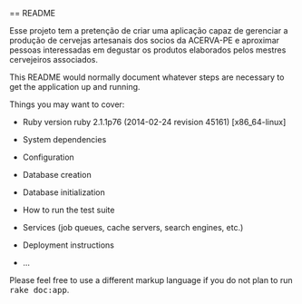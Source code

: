 == README

Esse projeto tem a pretenção de criar uma aplicação capaz de gerenciar a produção de cervejas artesanais dos socios da ACERVA-PE e aproximar pessoas interessadas em degustar os produtos elaborados pelos mestres cervejeiros associados.

This README would normally document whatever steps are necessary to get the
application up and running.

Things you may want to cover:

* Ruby version
ruby 2.1.1p76 (2014-02-24 revision 45161) [x86_64-linux]

* System dependencies

* Configuration

* Database creation

* Database initialization

* How to run the test suite

* Services (job queues, cache servers, search engines, etc.)

* Deployment instructions

* ...


Please feel free to use a different markup language if you do not plan to run
<tt>rake doc:app</tt>.
